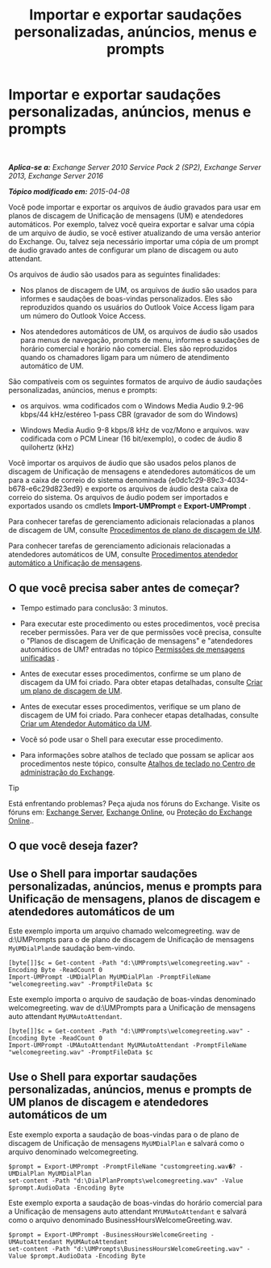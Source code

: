 ﻿---
title: 'Importar e exportar saudações personalizadas, anúncios, menus e prompts'
TOCTitle: Importar e exportar saudações personalizadas, anúncios, menus e prompts
ms:assetid: e82da5d5-625f-4d8b-8d31-ac45513aacfd
ms:mtpsurl: https://technet.microsoft.com/pt-br/library/Ee681667(v=EXCHG.150)
ms:contentKeyID: 54651992
ms.date: 05/22/2018
mtps_version: v=EXCHG.150
ms.translationtype: MT
---

# Importar e exportar saudações personalizadas, anúncios, menus e prompts

 

_**Aplica-se a:** Exchange Server 2010 Service Pack 2 (SP2), Exchange Server 2013, Exchange Server 2016_

_**Tópico modificado em:** 2015-04-08_

Você pode importar e exportar os arquivos de áudio gravados para usar em planos de discagem de Unificação de mensagens (UM) e atendedores automáticos. Por exemplo, talvez você queira exportar e salvar uma cópia de um arquivo de áudio, se você estiver atualizando de uma versão anterior do Exchange. Ou, talvez seja necessário importar uma cópia de um prompt de áudio gravado antes de configurar um plano de discagem ou auto attendant.

Os arquivos de áudio são usados para as seguintes finalidades:

  - Nos planos de discagem de UM, os arquivos de áudio são usados para informes e saudações de boas-vindas personalizados. Eles são reproduzidos quando os usuários do Outlook Voice Access ligam para um número do Outlook Voice Access.

  - Nos atendedores automáticos de UM, os arquivos de áudio são usados para menus de navegação, prompts de menu, informes e saudações de horário comercial e horário não comercial. Eles são reproduzidos quando os chamadores ligam para um número de atendimento automático de UM.

São compatíveis com os seguintes formatos de arquivo de áudio saudações personalizadas, anúncios, menus e prompts:

  - os arquivos. wma codificados com o Windows Media Audio 9.2-96 kbps/44 kHz/estéreo 1-pass CBR (gravador de som do Windows)

  - Windows Media Audio 9-8 kbps/8 kHz de voz/Mono e arquivos. wav codificada com o PCM Linear (16 bit/exemplo), o codec de áudio 8 quilohertz (kHz)

Você importar os arquivos de áudio que são usados pelos planos de discagem de Unificação de mensagens e atendedores automáticos de um para a caixa de correio do sistema denominada {e0dc1c29-89c3-4034-b678-e6c29d823ed9} e exporte os arquivos de áudio desta caixa de correio do sistema. Os arquivos de áudio podem ser importados e exportados usando os cmdlets **Import-UMPrompt** e **Export-UMPrompt** .

Para conhecer tarefas de gerenciamento adicionais relacionadas a planos de discagem de UM, consulte [Procedimentos de plano de discagem de UM](um-dial-plan-procedures-exchange-2013-help.md).

Para conhecer tarefas de gerenciamento adicionais relacionadas a atendedores automáticos de UM, consulte [Procedimentos atendedor automático a Unificação de mensagens](https://docs.microsoft.com/pt-br/exchange/voice-mail-unified-messaging/automatically-answer-and-route-calls/um-auto-attendant-procedures).

## O que você precisa saber antes de começar?

  - Tempo estimado para conclusão: 3 minutos.

  - Para executar este procedimento ou estes procedimentos, você precisa receber permissões. Para ver de que permissões você precisa, consulte o "Planos de discagem de Unificação de mensagens" e "atendedores automáticos de UM? entradas no tópico [Permissões de mensagens unificadas](unified-messaging-permissions-exchange-2013-help.md) .

  - Antes de executar esses procedimentos, confirme se um plano de discagem da UM foi criado. Para obter etapas detalhadas, consulte [Criar um plano de discagem de UM](create-a-um-dial-plan-exchange-2013-help.md).

  - Antes de executar esses procedimentos, verifique se um plano de discagem de UM foi criado. Para conhecer etapas detalhadas, consulte [Criar um Atendedor Automático da UM](create-a-um-auto-attendant-exchange-2013-help.md).

  - Você só pode usar o Shell para executar esse procedimento.

  - Para informações sobre atalhos de teclado que possam se aplicar aos procedimentos neste tópico, consulte [Atalhos de teclado no Centro de administração do Exchange](keyboard-shortcuts-in-the-exchange-admin-center-exchange-online-protection-help.md).


> [!TIP]
> Está enfrentando problemas? Peça ajuda nos fóruns do Exchange. Visite os fóruns em: <A href="https://go.microsoft.com/fwlink/p/?linkid=60612">Exchange Server</A>, <A href="https://go.microsoft.com/fwlink/p/?linkid=267542">Exchange Online</A>, ou <A href="https://go.microsoft.com/fwlink/p/?linkid=285351">Proteção do Exchange Online</A>..



## O que você deseja fazer?

## Use o Shell para importar saudações personalizadas, anúncios, menus e prompts para Unificação de mensagens, planos de discagem e atendedores automáticos de um

Este exemplo importa um arquivo chamado welcomegreeting. wav de d:\\UMPrompts para o de plano de discagem de Unificação de mensagens `MyUMDialPlan`de saudação bem-vindo.

    [byte[]]$c = Get-content -Path "d:\UMPrompts\welcomegreeting.wav" -Encoding Byte -ReadCount 0
    Import-UMPrompt -UMDialPlan MyUMDialPlan -PromptFileName "welcomegreeting.wav" -PromptFileData $c

Este exemplo importa o arquivo de saudação de boas-vindas denominado welcomegreeting. wav de d:\\UMPrompts para a Unificação de mensagens auto attendant `MyUMAutoAttendant`.

    [byte[]]$c = Get-content -Path "d:\UMPrompts\welcomegreeting.wav" -Encoding Byte -ReadCount 0
    Import-UMPrompt -UMAutoAttendant MyUMAutoAttendant -PromptFileName "welcomegreeting.wav" -PromptFileData $c

## Use o Shell para exportar saudações personalizadas, anúncios, menus e prompts de UM planos de discagem e atendedores automáticos de um

Este exemplo exporta a saudação de boas-vindas para o de plano de discagem de Unificação de mensagens `MyUMDialPlan` e salvará como o arquivo denominado welcomegreeting.

    $prompt = Export-UMPrompt -PromptFileName "customgreeting.wav�? -UMDialPlan MyUMDialPlan
    set-content -Path "d:\DialPlanPrompts\welcomegreeting.wav" -Value $prompt.AudioData -Encoding Byte

Este exemplo exporta a saudação de boas-vindas do horário comercial para a Unificação de mensagens auto attendant `MYUMAutoAttendant` e salvará como o arquivo denominado BusinessHoursWelcomeGreeting.wav.

    $prompt = Export-UMPrompt -BusinessHoursWelcomeGreeting -UMAutoAttendant MyUMAutoAttendant
    set-content -Path "d:\UMPrompts\BusinessHoursWelcomeGreeting.wav" -Value $prompt.AudioData -Encoding Byte

